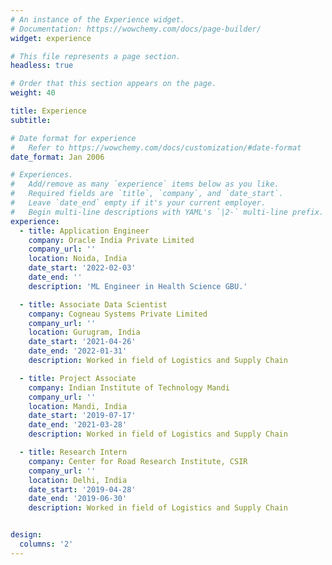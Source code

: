 ```yaml
---
# An instance of the Experience widget.
# Documentation: https://wowchemy.com/docs/page-builder/
widget: experience

# This file represents a page section.
headless: true

# Order that this section appears on the page.
weight: 40

title: Experience
subtitle:

# Date format for experience
#   Refer to https://wowchemy.com/docs/customization/#date-format
date_format: Jan 2006

# Experiences.
#   Add/remove as many `experience` items below as you like.
#   Required fields are `title`, `company`, and `date_start`.
#   Leave `date_end` empty if it's your current employer.
#   Begin multi-line descriptions with YAML's `|2-` multi-line prefix.
experience:
  - title: Application Engineer
    company: Oracle India Private Limited
    company_url: ''
    location: Noida, India
    date_start: '2022-02-03'
    date_end: ''
    description: 'ML Engineer in Health Science GBU.'

  - title: Associate Data Scientist
    company: Cogneau Systems Private Limited
    company_url: ''
    location: Gurugram, India
    date_start: '2021-04-26'
    date_end: '2022-01-31'
    description: Worked in field of Logistics and Supply Chain

  - title: Project Associate
    company: Indian Institute of Technology Mandi
    company_url: ''
    location: Mandi, India
    date_start: '2019-07-17'
    date_end: '2021-03-28'
    description: Worked in field of Logistics and Supply Chain

  - title: Research Intern
    company: Center for Road Research Institute, CSIR
    company_url: ''
    location: Delhi, India
    date_start: '2019-04-28'
    date_end: '2019-06-30'
    description: Worked in field of Logistics and Supply Chain


design:
  columns: '2'
---
```

